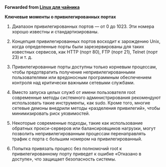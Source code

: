 **Forwarded from [Linux для чайника](https://t.me/os_linux_ru/1024)**

**Ключевые моменты  о привилегированных портах**

 1.  Диапазон привилегированных портов — от 0 до 1023. Эти номера хорошо известны и стандартизированы.

 2. Концепция привилегированных портов восходит к зарождению Unix, когда определенные порты были зарезервированы для таких известных сервисов, как HTTP (порт 80), FTP (порт 21), Telnet (порт 23) и т. д.

 3. Привилегированные порты доступны только корневым процессам, чтобы предотвратить получение непривилегированными пользователями или вредоносным программным обеспечением контроля над критически важными сетевыми службами. 

 4. Вместо запуска целых служб от имени пользователя root современные методы системного администрирования рекомендуют использовать такие инструменты, как sudo. Кроме того, многие сетевые демоны внедрили методы «разделения привилегий», чтобы минимизировать риск уязвимостей.

 5. Некоторые современные подходы, такие как использование обратных прокси-серверов или балансировщиков нагрузки, могут позволить непривилегированным процессам перенаправлять трафик с порта с большим номером на привилегированный.

 6. Попытка привязать процесс без полномочий root к привилегированному порту приведет к ошибке «Отказано в доступе», что защищает безопасность системы.